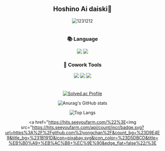 <div align="center">
  
  
  
  ##  Hoshino Ai daiski:frog:
  
  
 ![1231212](https://user-images.githubusercontent.com/112944954/232725469-9540781e-cef7-4b37-9e79-3e49224e7c07.png)
  
  #
  
  
 ### :books: **Language**

<img src="https://img.shields.io/badge/python-3776AB?style=for-the-badge&logo=python&logoColor=white">  <img src="https://img.shields.io/badge/JAVA-FF9E0F?style=for-the-badge&logo=JAVA&logoColor=white">
  
  
  
  
  

 
### :wrench: **Cowork Tools**
 
 <img src="https://img.shields.io/badge/Github-181717?style=for-the-badge&logo=Github&logoColor=white">  <img src="https://img.shields.io/badge/eclipse-2C2255?style=for-the-badge&logo=eclipse&logoColor=white">  <img src="https://img.shields.io/badge/vscode-007ACC?style=for-the-badge&logo=visual studio code&logoColor=white">

  #


  [![Solved.ac Profile](http://mazassumnida.wtf/api/v2/generate_badge?boj=yongchan11111)](https://solved.ac/yongchan11111/)
  
 ![Anurag's GitHub stats](https://github-readme-stats.vercel.app/api?username=iyongchan&show_icons=true&theme=tokyonight)
 
  ![Top Langs](https://github-readme-stats.vercel.app/api/top-langs/?username=iyongchan&layout=compact&theme=tokyonight)
 
   <a href="https://hits.seeyoufarm.com/%22%3E<img src="https://hits.seeyoufarm.com/api/count/incr/badge.svg?url=https%3A%2F%2Fgithub.com%2iyongchan%2F&count_bg=%23D9E4E9&title_bg=%231B191D&icon=pixabay.svg&icon_color=%23D5DBCD&title=%EB%B0%A9+%EB%AC%B8+%EC%9E%90&edge_flat=false%22/%3E</a>
</div>



